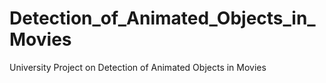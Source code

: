 # Detection_of_Animated_Objects_in_Movies
University Project on
Detection of Animated Objects in Movies
